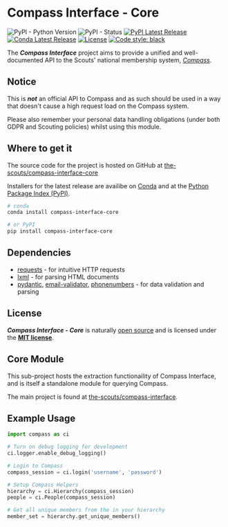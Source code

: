# Compass Interface - Core
![PyPI - Python Version](https://img.shields.io/pypi/pyversions/compass-interface-core)
![PyPI - Status](https://img.shields.io/pypi/status/compass-interface-core)
[![PyPI Latest Release](https://img.shields.io/pypi/v/compass-interface-core.svg)](https://pypi.org/project/compass-interface-core/)
[![Conda Latest Release](https://anaconda.org/conda-forge/compass-interface-core/badges/version.svg)](https://anaconda.org/conda-forge/compass-interface-core/)
[![License](https://img.shields.io/pypi/l/compass-interface-core.svg)](https://github.com/the-scouts/compass-interface-core/blob/master/LICENSE)
[![Code style: black](https://img.shields.io/badge/code%20style-black-000000.svg)](https://github.com/psf/black)

The ***Compass Interface*** project aims to provide a unified and well-documented API to 
the Scouts' national membership system, *[Compass](https://compass.scouts.org.uk)*. 

## Notice

This is ***not*** an official API to Compass and as such should be used in a way that doesn't cause a high request load on the Compass system.

Please also remember your personal data handling obligations (under both GDPR and Scouting policies) whilst using this module.

## Where to get it

The source code for the project is hosted on GitHub at [the-scouts/compass-interface-core](https://github.com/the-scouts/compass-interface-core)

Installers for the latest release are availibe on [Conda](https://anaconda.org/conda-forge/compass-interface-core/) and at the 
[Python Package Index (PyPI)](https://pypi.org/project/compass-interface-core/).

```sh
# conda
conda install compass-interface-core
```

```sh
# or PyPI
pip install compass-interface-core
```

## Dependencies

- [requests](https://github.com/psf/requests) - for intuitive HTTP requests
- [lxml](https://lxml.de/) - for parsing HTML documents
- [pydantic](https://github.com/samuelcolvin/pydantic/), 
  [email-validator](https://github.com/JoshData/python-email-validator), 
  [phonenumbers](https://github.com/daviddrysdale/python-phonenumbers) - for data validation and parsing

## License

***Compass Interface - Core*** is naturally [open source](https://github.com/the-scouts/compass-interface-core) 
and is licensed under the **[MIT license](https://choosealicense.com/licenses/mit/)**.

## Core Module

This sub-project hosts the extraction functionaility of Compass Interface, and is itself a standalone module for querying Compass.

The main project is found at [the-scouts/compass-interface](https://github.com/the-scouts/compass-interface).

## Example Usage

```python
import compass as ci

# Turn on debug logging for development
ci.logger.enable_debug_logging()

# Login to Compass
compass_session = ci.login('username', 'password')

# Setup Compass Helpers
hierarchy = ci.Hierarchy(compass_session)
people = ci.People(compass_session)

# Get all unique members from the in your hierarchy
member_set = hierarchy.get_unique_members()


```

